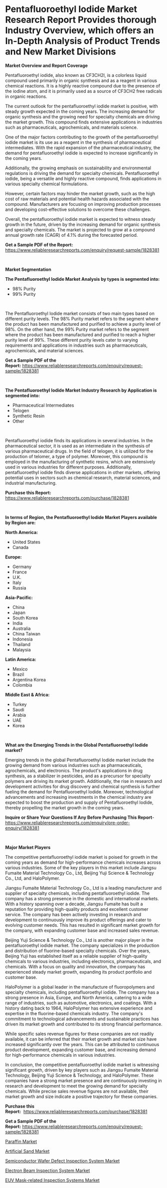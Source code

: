 <p><h1>Pentafluoroethyl Iodide Market Research Report Provides thorough Industry Overview, which offers an In-Depth Analysis of Product Trends and New Market Divisions</h1></p><p><strong>Market Overview and Report Coverage</strong></p>
<p><p>Pentafluoroethyl iodide, also known as CF3CH2I, is a colorless liquid compound used primarily in organic synthesis and as a reagent in various chemical reactions. It is a highly reactive compound due to the presence of the iodine atom, and it is primarily used as a source of CF3CH2 free radicals in organic reactions.</p><p>The current outlook for the pentafluoroethyl iodide market is positive, with steady growth expected in the coming years. The increasing demand for organic synthesis and the growing need for specialty chemicals are driving the market growth. This compound finds extensive applications in industries such as pharmaceuticals, agrochemicals, and materials science.</p><p>One of the major factors contributing to the growth of the pentafluoroethyl iodide market is its use as a reagent in the synthesis of pharmaceutical intermediates. With the rapid expansion of the pharmaceutical industry, the demand for pentafluoroethyl iodide is expected to increase significantly in the coming years.</p><p>Additionally, the growing emphasis on sustainability and environmental regulations is driving the demand for specialty chemicals. Pentafluoroethyl iodide, being a versatile and highly reactive compound, finds applications in various specialty chemical formulations.</p><p>However, certain factors may hinder the market growth, such as the high cost of raw materials and potential health hazards associated with the compound. Manufacturers are focusing on improving production processes and developing cost-effective solutions to overcome these challenges.</p><p>Overall, the pentafluoroethyl iodide market is expected to witness steady growth in the future, driven by the increasing demand for organic synthesis and specialty chemicals. The market is projected to grow at a compound annual growth rate (CAGR) of 4.1% during the forecasted period.</p></p>
<p><strong>Get a Sample PDF of the Report:</strong> <a href="https://www.reliableresearchreports.com/enquiry/request-sample/1828381">https://www.reliableresearchreports.com/enquiry/request-sample/1828381</a></p>
<p>&nbsp;</p>
<p><strong>Market Segmentation</strong></p>
<p><strong>The Pentafluoroethyl Iodide Market Analysis by types is segmented into:</strong></p>
<p><ul><li>98% Purity</li><li>99% Purity</li></ul></p>
<p>&nbsp;</p>
<p><p>The Pentafluoroethyl Iodide market consists of two main types based on different purity levels. The 98% Purity market refers to the segment where the product has been manufactured and purified to achieve a purity level of 98%. On the other hand, the 99% Purity market refers to the segment where the product has been manufactured and purified to reach a higher purity level of 99%. These different purity levels cater to varying requirements and applications in industries such as pharmaceuticals, agrochemicals, and material sciences.</p></p>
<p><strong>Get a Sample PDF of the Report:</strong>&nbsp;<a href="https://www.reliableresearchreports.com/enquiry/request-sample/1828381">https://www.reliableresearchreports.com/enquiry/request-sample/1828381</a></p>
<p>&nbsp;</p>
<p><strong>The Pentafluoroethyl Iodide Market Industry Research by Application is segmented into:</strong></p>
<p><ul><li>Pharmaceutical Intermediates</li><li>Telogen</li><li>Synthetic Resin</li><li>Other</li></ul></p>
<p>&nbsp;</p>
<p><p>Pentafluoroethyl iodide finds its applications in several industries. In the pharmaceutical sector, it is used as an intermediate in the synthesis of various pharmaceutical drugs. In the field of telogen, it is utilized for the production of telomer, a type of polymer. Moreover, this compound is employed in the manufacturing of synthetic resins, which are extensively used in various industries for different purposes. Additionally, pentafluoroethyl iodide finds diverse applications in other markets, offering potential uses in sectors such as chemical research, material sciences, and industrial manufacturing.</p></p>
<p><strong>Purchase this Report:</strong>&nbsp; <a href="https://www.reliableresearchreports.com/purchase/1828381">https://www.reliableresearchreports.com/purchase/1828381</a></p>
<p>&nbsp;</p>
<p><strong>In terms of Region, the Pentafluoroethyl Iodide Market Players available by Region are:</strong></p>
<p>
    <p> <strong> North America: </strong>
        <ul>
            <li>United States</li>
            <li>Canada</li>
        </ul>
        </p> 
    <p> <strong> Europe: </strong>
        <ul>
            <li>Germany</li>
            <li>France</li>
            <li>U.K.</li>
            <li>Italy</li>
            <li>Russia</li>
        </ul>
        </p> 
    <p> <strong> Asia-Pacific: </strong>
        <ul>
            <li>China</li>
            <li>Japan</li>
            <li>South Korea</li>
            <li>India</li>
            <li>Australia</li>
            <li>China Taiwan</li>
            <li>Indonesia</li>
            <li>Thailand</li>
            <li>Malaysia</li>
        </ul>
        </p> 
    <p> <strong> Latin America: </strong>
        <ul>
            <li>Mexico</li>
            <li>Brazil</li>
            <li>Argentina Korea</li>
            <li>Colombia</li>
        </ul>
        </p> 
    <p> <strong> Middle East & Africa: </strong>
        <ul>
            <li>Turkey</li>
            <li>Saudi</li>
            <li>Arabia</li>
            <li>UAE</li>
            <li>Korea</li>
        </ul>
    </p>
    </p>
<p>&nbsp;</p>
<p><strong>What are the Emerging Trends in the Global Pentafluoroethyl Iodide market?</strong></p>
<p><p>Emerging trends in the global Pentafluoroethyl Iodide market include the growing demand from various industries such as pharmaceuticals, agrochemicals, and electronics. The product's applications in drug synthesis, as a stabilizer in pesticides, and as a precursor for specialty polymers are driving its market growth. Additionally, the rise in research and development activities for drug discovery and chemical synthesis is further fueling the demand for Pentafluoroethyl Iodide. Moreover, technological advancements and increasing investments in the chemical industry are expected to boost the production and supply of Pentafluoroethyl Iodide, thereby propelling the market growth in the coming years.</p></p>
<p><strong>Inquire or Share Your Questions If Any Before Purchasing This Report</strong>- <a href="https://www.reliableresearchreports.com/enquiry/pre-order-enquiry/1828381">https://www.reliableresearchreports.com/enquiry/pre-order-enquiry/1828381</a></p>
<p>&nbsp;</p>
<p><strong>Major Market Players</strong></p>
<p><p>The competitive pentafluoroethyl iodide market is poised for growth in the coming years as demand for high-performance chemicals increases across various industries. Some of the key players in this market include Jiangsu Fumaite Material Technology Co., Ltd, Beijing Yuji Science & Technology Co., Ltd, and HaloPolymer.</p><p>Jiangsu Fumaite Material Technology Co., Ltd is a leading manufacturer and supplier of specialty chemicals, including pentafluoroethyl iodide. The company has a strong presence in the domestic and international markets. With a history spanning over a decade, Jiangsu Fumaite has built a reputation for providing high-quality products and excellent customer service. The company has been actively investing in research and development to continuously improve its product offerings and cater to evolving customer needs. This has resulted in significant market growth for the company, with expanding customer base and increased sales revenue.</p><p>Beijing Yuji Science & Technology Co., Ltd is another major player in the pentafluoroethyl iodide market. The company specializes in the production and distribution of fluorine-based specialty chemicals. Over the years, Beijing Yuji has established itself as a reliable supplier of high-quality chemicals to various industries, including electronics, pharmaceuticals, and chemicals. With a focus on quality and innovation, the company has experienced steady market growth, expanding its product portfolio and customer base.</p><p>HaloPolymer is a global leader in the manufacture of fluoropolymers and specialty chemicals, including pentafluoroethyl iodide. The company has a strong presence in Asia, Europe, and North America, catering to a wide range of industries, such as automotive, electronics, and coatings. With a history dating back to 1964, HaloPolymer has extensive experience and expertise in the fluorine-based chemicals industry. The company's commitment to technological advancements and sustainable practices has driven its market growth and contributed to its strong financial performance.</p><p>While specific sales revenue figures for these companies are not readily available, it can be inferred that their market growth and market size have increased significantly over the years. This can be attributed to continuous product development, expanding customer base, and increasing demand for high-performance chemicals in various industries.</p><p>In conclusion, the competitive pentafluoroethyl iodide market is witnessing significant growth, driven by key players such as Jiangsu Fumaite Material Technology, Beijing Yuji Science & Technology, and HaloPolymer. These companies have a strong market presence and are continuously investing in research and development to meet the growing demand for specialty chemicals. While precise sales revenue figures are not available, their market growth and size indicate a positive trajectory for these companies.</p></p>
<p><strong>Purchase this Report:</strong>&nbsp;&nbsp;<a href="https://www.reliableresearchreports.com/purchase/1828381">https://www.reliableresearchreports.com/purchase/1828381</a></p>
<p></p>
<p><strong>Get a Sample PDF of the Report:</strong>&nbsp;<a href="https://www.reliableresearchreports.com/enquiry/request-sample/1828381">https://www.reliableresearchreports.com/enquiry/request-sample/1828381</a></p>
<p><p><a href="https://github.com/vimar16th/Market-Research-Report-List-1/blob/main/paraffin-market.md">Paraffin Market</a></p><p><a href="https://github.com/sofayahoo2023/Market-Research-Report-List-1/blob/main/artificial-sand-market.md">Artificial Sand Market</a></p><p><a href="https://medium.com/@itzelheller546/semiconductor-wafer-defect-inspection-system-market-insight-market-trends-growth-forecasted-from-81c3fa45990a">Semiconductor Wafer Defect Inspection System Market</a></p><p><a href="https://medium.com/@lauryframi644/electron-beam-inspection-system-market-analysis-its-cagr-market-segmentation-and-global-industry-681e676b63cc">Electron Beam Inspection System Market</a></p><p><a href="https://medium.com/@mikeflatley6362/euv-mask-related-inspection-systems-market-share-evolution-and-market-growth-trends-2023-2030-874117bbb99e">EUV Mask-related Inspection Systems Market</a></p></p>